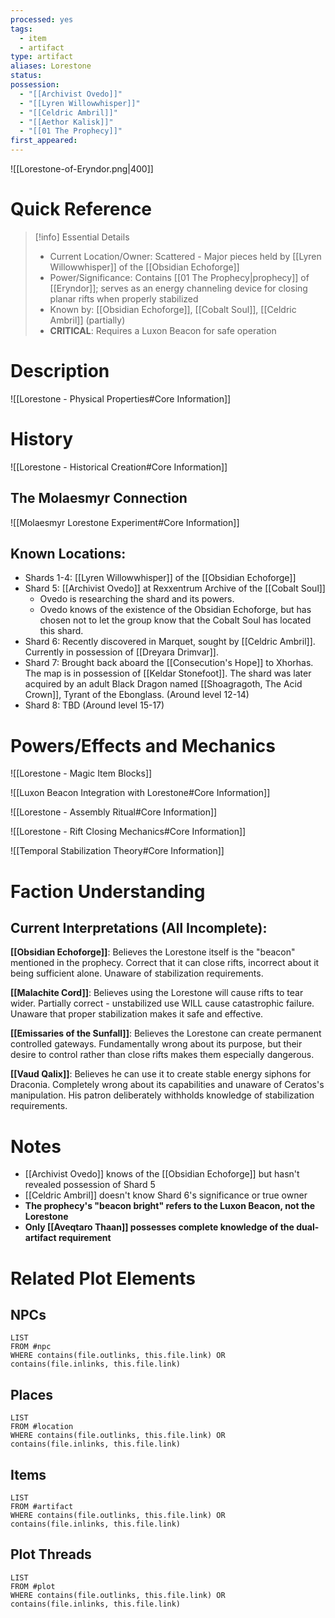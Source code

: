 ```yaml
---
processed: yes
tags:
  - item
  - artifact
type: artifact
aliases: Lorestone
status: 
possession:
  - "[[Archivist Ovedo]]"
  - "[[Lyren Willowwhisper]]"
  - "[[Celdric Ambril]]"
  - "[[Aethor Kalisk]]"
  - "[[01 The Prophecy]]"
first_appeared: 
---
```


![[Lorestone-of-Eryndor.png|400]]

# Quick Reference

> [!info] Essential Details
> 
> - Current Location/Owner: Scattered - Major pieces held by [[Lyren Willowwhisper]] of the [[Obsidian Echoforge]]
> - Power/Significance: Contains [[01 The Prophecy|prophecy]] of [[Eryndor]]; serves as an energy channeling device for closing planar rifts when properly stabilized
> - Known by: [[Obsidian Echoforge]], [[Cobalt Soul]], [[Celdric Ambril]] (partially)
> - **CRITICAL**: Requires a Luxon Beacon for safe operation

# Description

![[Lorestone - Physical Properties#Core Information]]


# History

![[Lorestone - Historical Creation#Core Information]]


## The Molaesmyr Connection

![[Molaesmyr Lorestone Experiment#Core Information]]


## Known Locations:

- Shards 1-4: [[Lyren Willowwhisper]] of the [[Obsidian Echoforge]]
- Shard 5: [[Archivist Ovedo]] at Rexxentrum Archive of the [[Cobalt Soul]]
    - Ovedo is researching the shard and its powers.
    - Ovedo knows of the existence of the Obsidian Echoforge, but has chosen not to let the group know that the Cobalt Soul has located this shard.
- Shard 6: Recently discovered in Marquet, sought by [[Celdric Ambril]]. Currently in possession of [[Dreyara Drimvar]].
- Shard 7: Brought back aboard the [[Consecution's Hope]] to Xhorhas. The map is in possession of [[Keldar Stonefoot]]. The shard was later acquired by an adult Black Dragon named [[Shoagragoth, The Acid Crown]], Tyrant of the Ebonglass. (Around level 12-14)
- Shard 8: TBD (Around level 15-17)

# Powers/Effects and Mechanics

![[Lorestone - Magic Item Blocks]]


![[Luxon Beacon Integration with Lorestone#Core Information]]


![[Lorestone - Assembly Ritual#Core Information]]

![[Lorestone - Rift Closing Mechanics#Core Information]]


![[Temporal Stabilization Theory#Core Information]]


# Faction Understanding

## Current Interpretations (All Incomplete):

**[[Obsidian Echoforge]]**: Believes the Lorestone itself is the "beacon" mentioned in the prophecy. Correct that it can close rifts, incorrect about it being sufficient alone. Unaware of stabilization requirements.

**[[Malachite Cord]]**: Believes using the Lorestone will cause rifts to tear wider. Partially correct - unstabilized use WILL cause catastrophic failure. Unaware that proper stabilization makes it safe and effective.

**[[Emissaries of the Sunfall]]**: Believes the Lorestone can create permanent controlled gateways. Fundamentally wrong about its purpose, but their desire to control rather than close rifts makes them especially dangerous.

**[[Vaud Qalix]]**: Believes he can use it to create stable energy siphons for Draconia. Completely wrong about its capabilities and unaware of Ceratos's manipulation. His patron deliberately withholds knowledge of stabilization requirements.

# Notes

- [[Archivist Ovedo]] knows of the [[Obsidian Echoforge]] but hasn't revealed possession of Shard 5
- [[Celdric Ambril]] doesn't know Shard 6's significance or true owner
- **The prophecy's "beacon bright" refers to the Luxon Beacon, not the Lorestone**
- **Only [[Aveqtaro Thaan]] possesses complete knowledge of the dual-artifact requirement**

# Related Plot Elements

## NPCs

```dataview
LIST
FROM #npc
WHERE contains(file.outlinks, this.file.link) OR contains(file.inlinks, this.file.link)
```

## Places

```dataview
LIST
FROM #location
WHERE contains(file.outlinks, this.file.link) OR contains(file.inlinks, this.file.link)
```

## Items

```dataview
LIST
FROM #artifact 
WHERE contains(file.outlinks, this.file.link) OR contains(file.inlinks, this.file.link)
```

## Plot Threads

```dataview
LIST
FROM #plot 
WHERE contains(file.outlinks, this.file.link) OR contains(file.inlinks, this.file.link)
```